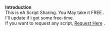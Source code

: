 **Introduction** <br>
This is eA Script Sharing. You May take it FREE .<br>
I'll update if i got some free-time.<br>
If you want to request any script, <a href='https://sites.google.com/site/releasescript/' title='Want Request script you needed? Click Here'>Request Here</a> . <br>

